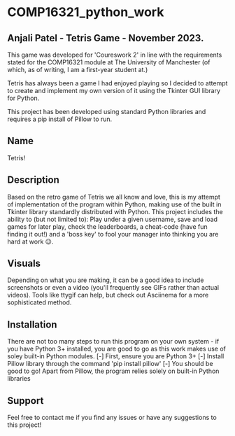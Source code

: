 # COMP16321_python_work

## Anjali Patel - Tetris Game - November 2023.

This game was developed for 'Coureswork 2' in line with the requirements stated for the COMP16321 module at The University of Manchester (of which, as of writing, I am a first-year student at.) 

Tetris has always been a game I had enjoyed playing so I decided to attempt to create and implement my own version of it using the Tkinter GUI library for Python.

This project has been developed using standard Python libraries and requires a pip install of Pillow to run.

## Name
Tetris!

## Description
Based on the retro game of Tetris we all know and love, this is my attempt of implementation of the program within Python, making use of the built in Tkinter library standardly distributed with Python. This project includes the ability to (but not limited to): Play under a given username, save and load games for later play, check the leaderboards, a cheat-code (have fun finding it out!) and a 'boss key' to fool your manager into thinking you are hard at work :wink:.


## Visuals
Depending on what you are making, it can be a good idea to include screenshots or even a video (you'll frequently see GIFs rather than actual videos). Tools like ttygif can help, but check out Asciinema for a more sophisticated method.

## Installation
There are not too many steps to run this program on your own system - if you have Python 3+ installed, you are good to go as this work makes use of soley built-in Python modules.
[-] First, ensure you are Python 3+
[-] Install Pillow library through the command 'pip install pillow'
[-] You should be good to go! Apart from Pillow, the program relies solely on built-in Python libraries

## Support
Feel free to contact me if you find any issues or have any suggestions to this project!